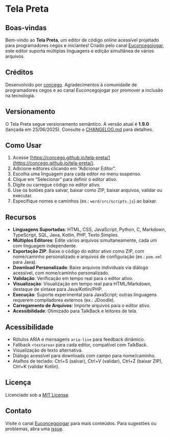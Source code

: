 # Tela Preta

## Boas-vindas

Bem-vindo ao **Tela Preta**, um editor de código online acessível projetado para programadores cegos e iniciantes! Criado pelo canal [Euconcegojogar](https://youtube.com/@euconcegojogar), este editor suporta múltiplas linguagens e edição simultânea de vários arquivos.

## Créditos

Desenvolvido por [concego](https://github.com/concego). Agradecimentos à comunidade de programadores cegos e ao canal Euconcegojogar por promover a inclusão na tecnologia.

## Versionamento

O Tela Preta segue versionamento semântico. A versão atual é **1.9.0** (lançada em 25/06/2025). Consulte o [CHANGELOG.md](CHANGELOG.md) para detalhes.

## Como Usar

1. Acesse [https://concego.github.io/tela-preta/](https://concego.github.io/tela-preta/).
2. Adicione editores clicando em “Adicionar Editor”.
3. Escolha uma linguagem para cada editor no menu suspenso.
4. Clique em “Selecionar” para definir o editor ativo.
5. Digite ou carregue código no editor ativo.
6. Use os botões para salvar, baixar como ZIP, baixar arquivos, validar ou executar.
7. Especifique nomes e caminhos (ex.: `word/src/scripts.js`) ao baixar.

## Recursos

- **Linguagens Suportadas**: HTML, CSS, JavaScript, Python, C, Markdown, TypeScript, SQL, Java, Kotlin, PHP, Texto Simples.
- **Múltiplos Editores**: Edite vários arquivos simultaneamente, cada um com linguagem independente.
- **Exportação ZIP**: Baixe o código do editor ativo como ZIP, com nome/caminho personalizado e arquivos de configuração (ex.: `pom.xml` para Java).
- **Download Personalizado**: Baixe arquivos individuais via diálogo acessível, com nome/caminho personalizado.
- **Validação**: Verificação em tempo real para o editor ativo.
- **Visualização**: Visualização em tempo real para HTML/Markdown, destaque de sintaxe para Java/Kotlin/PHP.
- **Execução**: Suporte experimental para JavaScript; outras linguagens requerem compiladores externos (ex.: JDoodle).
- **Carregamento de Arquivos**: Importe arquivos para o editor ativo.
- **Acessibilidade**: Otimizado para TalkBack e leitores de tela.

## Acessibilidade

- Rótulos ARIA e mensagens `aria-live` para feedback dinâmico.
- Fallback `<textarea>` para cada editor, compatível com TalkBack.
- Visualização de texto alternativa.
- Diálogo acessível para downloads com campo para nome/caminho.
- Atalhos de teclado: Ctrl+S (salvar), Ctrl+V (validar), Ctrl+Z (baixar ZIP), Ctrl+K (validar Kotlin).

## Licença

Licenciado sob a [MIT License](LICENSE).

## Contato

Visite o canal [Euconcegojogar](https://youtube.com/@euconcegojogar) para mais conteúdos. Para sugestões ou problemas, abra uma [issue](https://github.com/concego/tela-preta/issues).